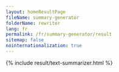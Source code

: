 ```yaml
---
layout: homeResultPage
fileName: summary-generator
folderName: rewriter
lang: fr
permalink: /fr/summary-generator/result
sitemap: false
nointernationalization: true
---
```

{% include result/text-summarizer.html %}

<script src="/js/result/summarizer.js" data-foldername="{{page.folderName}}" data-lang="{{page.lang}}"></script>
